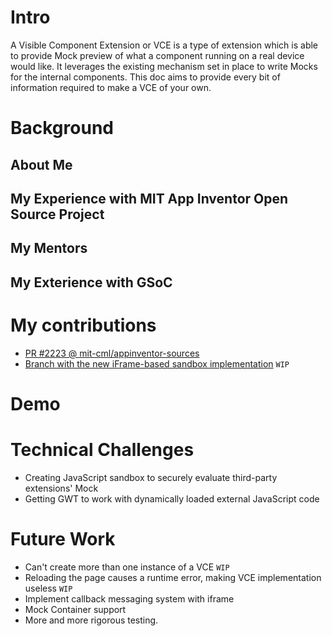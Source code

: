 # Intro

A Visible Component Extension or VCE is a type of extension which is able to provide Mock preview of what a component running on a real device would like. It leverages the existing mechanism set in place to write Mocks for the internal components. This doc aims to provide every bit of information required to make a VCE of your own.

# Background
## About Me
## My Experience with MIT App Inventor Open Source Project
## My Mentors
## My Exterience with GSoC

# My contributions
- [PR #2223 @ mit-cml/appinventor-sources](https://github.com/mit-cml/appinventor-sources/pull/2223)
- [Branch with the new iFrame-based sandbox implementation](https://github.com/pavi2410/appinventor-sources/tree/mvce3) `WIP`

# Demo

# Technical Challenges
- Creating JavaScript sandbox to securely evaluate third-party extensions' Mock
- Getting GWT to work with dynamically loaded external JavaScript code

# Future Work
- Can't create more than one instance of a VCE `WIP`
- Reloading the page causes a runtime error, making VCE implementation useless `WIP`
- Implement callback messaging system with iframe
- Mock Container support
- More and more rigorous testing.
